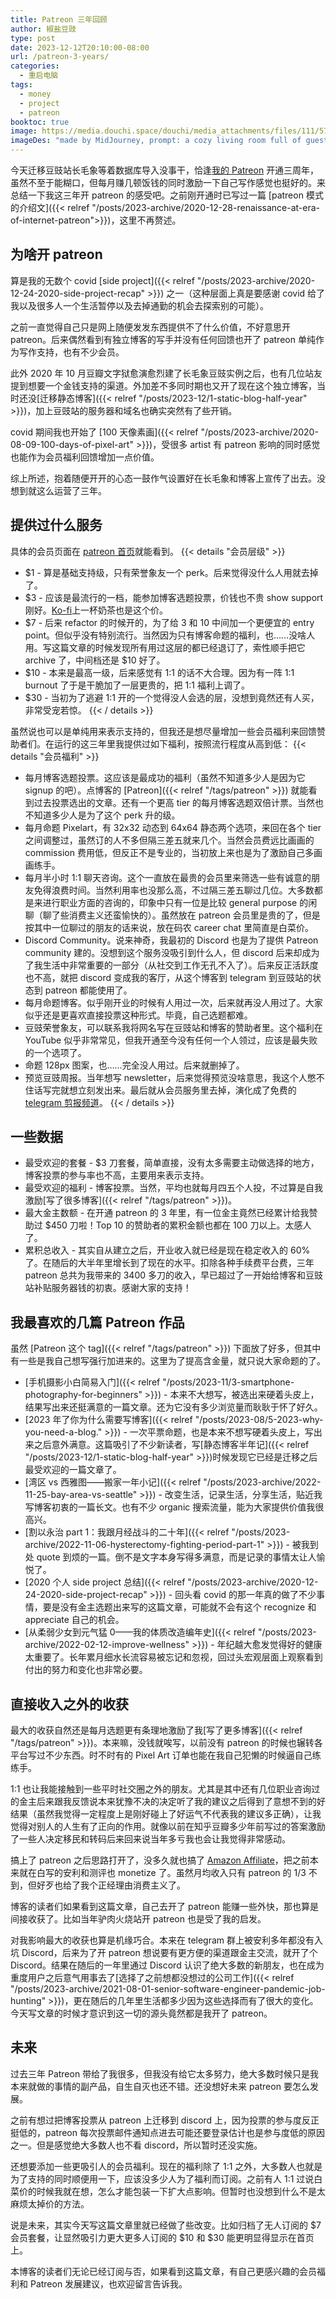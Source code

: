 ```yaml
---
title: Patreon 三年回顾
author: 椒盐豆豉
type: post
date: 2023-12-12T20:10:00-08:00
url: /patreon-3-years/
categories:
  - 重启电脑
tags:
  - money
  - project
  - patreon
booktoc: true
image: https://media.douchi.space/douchi/media_attachments/files/111/571/241/469/146/827/original/fc2e6acf20b4ad62.png
imageDes: "made by MidJourney, prompt: a cozy living room full of guest, one person hosting, people talking, painting, writing, reading, with some dogs and cats, a bean bag sofa at corner with someone sitting on it --niji 5 --style scenic --ar 16:9"
---
```


今天迁移豆豉站长毛象等着数据库导入没事干，恰逢[我的 Patreon](https://www.patreon.com/bePatron?u=46962965) 开通三周年，虽然不至于能糊口，但每月赚几顿饭钱的同时激励一下自己写作感觉也挺好的。来总结一下我这三年开 patreon 的感受吧。之前刚开通时已写过一篇 [patreon 模式的介绍文]({{< relref "/posts/2023-archive/2020-12-28-renaissance-at-era-of-internet-patreon">}})，这里不再赘述。

<!--more-->

## 为啥开 patreon
算是我的无数个 covid [side project]({{< relref "/posts/2023-archive/2020-12-24-2020-side-project-recap" >}}) 之一（这种层面上真是要感谢 covid 给了我以及很多人一个生活暂停以及去掉通勤的机会去探索别的可能）。

之前一直觉得自己只是网上随便发发东西提供不了什么价值，不好意思开 patreon。后来偶然看到有独立博客的写手并没有任何回馈也开了 patreon 单纯作为写作支持，也有不少会员。

此外 2020 年 10 月豆瓣文字狱愈演愈烈建了长毛象豆豉实例之后，也有几位站友提到想要一个金钱支持的渠道。外加差不多同时期也又开了现在这个独立博客，当时还没[迁移静态博客]({{< relref "/posts/2023-12/1-static-blog-half-year" >}})，加上豆豉站的服务器和域名也确实突然有了些开销。

covid 期间我也开始了 [100 天像素画]({{< relref "/posts/2023-archive/2020-08-09-100-days-of-pixel-art" >}})，受很多 artist 有 patreon 影响的同时感觉也能作为会员福利回馈增加一点价值。

综上所述，抱着随便开开的心态一鼓作气设置好在长毛象和博客上宣传了出去。没想到就这么运营了三年。

## 提供过什么服务
具体的会员页面在 [patreon 首页](https://www.patreon.com/bePatron?u=46962965)就能看到。
{{< details "会员层级" >}}
- $1 - 算是基础支持级，只有荣誉象友一个 perk。后来觉得没什么人用就去掉了。
- $3 - 应该是最流行的一档，能参加博客选题投票，价钱也不贵 show support 刚好。[Ko-fi](https://ko-fi.com/S6S130C16)上一杯奶茶也是这个价。
- $7 - 后来 refactor 的时候开的，为了给 3 和 10 中间加一个更便宜的 entry point。但似乎没有特别流行。当然因为只有博客命题的福利，也……没啥人用。写这篇文章的时候发现所有用过这层的都已经退订了，索性顺手把它 archive 了，中间档还是 $10 好了。
- $10 - 本来是最高一级，后来感觉有 1:1 的话不大合理。因为有一阵 1:1 burnout 了于是干脆加了一层更贵的，把 1:1 福利上调了。
- $30 - 当初为了逃避 1:1 开的一个觉得没人会选的层，没想到竟然还有人买，非常受宠若惊。
{{< / details >}}

虽然说也可以是单纯用来表示支持的，但我还是想尽量增加一些会员福利来回馈赞助者们。在运行的这三年里我提供过如下福利，按照流行程度从高到低：
{{< details "会员福利" >}}
- 每月博客选题投票。这应该是最成功的福利（虽然不知道多少人是因为它 signup 的吧）。点博客的 [Patreon]({{< relref "/tags/patreon" >}}) 就能看到过去投票选出的文章。还有一个更高 tier 的每月博客选题双倍计票。当然也不知道多少人是为了这个 perk 升的级。
- 每月命题 Pixelart，有 32x32 动态到 64x64 静态两个选项，来回在各个 tier 之间调整过，虽然订的人不多但隔三差五就来几个。当然会员费远比画画的 commission 费用低，但反正不是专业的，当初放上来也是为了激励自己多画画练手。
- 每月半小时 1:1 聊天咨询。这个一直放在最贵的会员里来筛选一些有诚意的朋友免得浪费时间。当然利用率也没那么高，不过隔三差五聊过几位。大多数都是来进行职业方面的咨询的，印象中只有一位是比较 general purpose 的闲聊（聊了些消费主义还蛮愉快的）。虽然放在 patreon 会员里是贵的了，但是按其中一位聊过的朋友的话来说，放在码农 career chat 里简直是白菜价。
- Discord Community。说来神奇，我最初的 Discord 也是为了提供 Patreon community 建的。没想到这个服务没吸引到什么人，但 discord 后来却成为了我生活中非常重要的一部分（从社交到工作无孔不入了）。后来反正活跃度也不高，就把 discord 变成我的客厅，从这个博客到 telegram 到豆豉站的状态到 patreon 都能使用了。
- 每月命题博客。似乎刚开业的时候有人用过一次，后来就再没人用过了。大家似乎还是更喜欢直接投票这种形式。毕竟，自己选题都难。
- 豆豉荣誉象友，可以联系我将网名写在豆豉站和博客的赞助者里。这个福利在 YouTube 似乎非常常见，但我开通至今没有任何一个人领过，应该是最失败的一个选项了。
- 命题 128px 图案，也……完全没人用过。后来就删掉了。
- 预览豆豉周报。当年想写 newsletter，后来觉得预览没啥意思，我这个人憋不住话写完就想立刻发出来。最后就从会员服务里去掉，演化成了免费的 [telegram 剪报频道](https://t.me/mtfront)。
{{< / details >}}

## 一些数据
- 最受欢迎的套餐 - $3 刀套餐，简单直接，没有太多需要主动做选择的地方，博客投票的参与率也不高，主要用来表示支持。
- 最受欢迎的福利 - 博客投票。当然，平均也就每月四五个人投，不过算是自我激励[写了很多博客]({{< relref "/tags/patreon" >}})。
- 最大金主数额 - 在开通 patreon 的 3 年里，有一位金主竟然已经累计给我赞助过 $450 刀啦！Top 10 的赞助者的累积金额也都在 100 刀以上。太感人了。
- 累积总收入 - 其实自从建立之后，开业收入就已经是现在稳定收入的 60% 了。在随后的大半年里增长到了现在的水平。扣除各种手续费平台费，三年 patreon 总共为我带来的 3400 多刀的收入，早已超过了一开始给博客和豆豉站补贴服务器钱的初衷。感谢大家的支持！

## 我最喜欢的几篇 Patreon 作品
虽然 [Patreon 这个 tag]({{< relref "/tags/patreon" >}}) 下面放了好多，但其中有一些是我自己想写强行加进来的。这里为了提高含金量，就只说大家命题的了。
- [手机摄影小白简易入门]({{< relref "/posts/2023-11/3-smartphone-photography-for-beginners" >}}) - 本来不大想写，被选出来硬着头皮上，结果写出来还挺满意的一篇文章。还为它没有多少浏览量而耿耿于怀了好久。
- [2023 年了你为什么需要写博客]({{< relref "/posts/2023-08/5-2023-why-you-need-a-blog." >}}) - 一次平票命题，也是本来不想写硬着头皮上，写出来之后意外满意。这篇吸引了不少新读者，写[静态博客半年记]({{< relref "/posts/2023-12/1-static-blog-half-year" >}})时候发现它已经是迁移之后最受欢迎的一篇文章了。
- [湾区 vs 西雅图——搬家一年小记]({{< relref "/posts/2023-archive/2022-11-25-bay-area-vs-seattle" >}}) - 改变生活，记录生活，分享生活，贴近我写博客初衷的一篇长文。也有不少 organic 搜索流量，能为大家提供价值我很高兴。
- [割以永治 part 1：我跟月经战斗的二十年]({{< relref "/posts/2023-archive/2022-11-06-hysterectomy-fighting-period-part-1" >}}) - 被我到处 quote 到烦的一篇。倒不是文字本身写得多满意，而是记录的事情太让人愉悦了。
- [2020 个人 side project 总结]({{< relref "/posts/2023-archive/2020-12-24-2020-side-project-recap" >}}) - 回头看 covid 的那一年真的做了不少事情，要是没有金主选题出来写的这篇文章，可能就不会有这个 recognize 和 appreciate 自己的机会。
- [从柔弱少女到元气猛 0——我的体质改造编年史]({{< relref "/posts/2023-archive/2022-02-12-improve-wellness" >}}) - 年纪越大愈发觉得好的健康太重要了。长年累月细水长流容易被忘记和忽视，回过头宏观层面上观察看到付出的努力和变化也非常必要。

## 直接收入之外的收获
最大的收获自然还是每月选题更有条理地激励了我[写了更多博客]({{< relref "/tags/patreon" >}})。本来嘛，没钱就唉写，以前没有 patreon 的时候也辗转各平台写过不少东西。时不时有的 Pixel  Art 订单也能在我自己犯懒的时候逼自己练练手。

1:1 也让我能接触到一些平时社交圈之外的朋友。尤其是其中还有几位职业咨询过的金主后来跟我反馈说本来犹豫不决的决定听了我的建议之后得到了意想不到的好结果（虽然我觉得一定程度上是刚好碰上了好运气不代表我的建议多正确），让我觉得对别人的人生有了正向的作用。就像以前在知乎豆瓣多少年前写过的答案激励了一些人决定移民和转码后来回来说当年多亏我也会让我觉得非常感动。

搞上了 patreon 之后思路打开了，没多久就也搞了 [Amazon Affiliate](https://mtfront.notion.site/mtfront-shopping-reviews-e568ee6ebaa44b5da146cbe4ac4663eb)，把之前本来就在白写的安利和测评也 monetize 了。虽然月均收入只有 patreon 的 1/3 不到，但好歹也给了我个正经理由消费主义了。

博客的读者们如果看到这篇文章，自己去开了 patreon 能赚一些外快，那也算是间接收获了。比如当年驴肉火烧站开 patreon 也是受了我的启发。

对我影响最大的收获也算是机缘巧合。本来在 telegram 群上被安利多年都没有入坑 Discord，后来为了开 patreon 想说要有更方便的渠道跟金主交流，就开了个 Discord。结果在随后的一年里通过 Discord 认识了绝大多数的新朋友，也在成为重度用户之后意气用事去了[选择了之前想都没想过的公司工作]({{< relref "/posts/2023-archive/2021-08-01-senior-software-engineer-pandemic-job-hunting" >}})，更在随后的几年里生活都多少因为这些选择而有了很大的变化。今天写文章的时候才意识到这一切的源头竟然都是我开了 patreon。

## 未来
过去三年 Patreon 带给了我很多，但我没有给它太多努力，绝大多数时候只是我本来就做的事情的副产品，自生自灭也还不错。还没想好未来 patreon 要怎么发展。

之前有想过把博客投票从 patreon 上迁移到 discord 上，因为投票的参与度反正挺低的，patreon 每次投票邮件通知点进去可能还要登录估计也是参与度低的原因之一。但是感觉绝大多数人也不看 discord，所以暂时还没实施。

还想要添加一些更吸引人的会员福利。现在的福利除了 1:1 之外，大多数人也就是为了支持的同时顺便用一下，应该没多少人为了福利而订阅。之前有人 1:1 过说白菜价的时候我就在想，怎么才能包装一下扩大点影响。但暂时也没想到什么不是太麻烦太掉价的方法。

说是未来，其实今天写这篇文章里就已经做了些改变。比如归档了无人订阅的 $7 会员套餐，让显然吸引力更大更多人订阅的 $10 和 $30 能更明显得显示在首页上。

本博客的读者们无论已经订阅与否，如果看到这篇文章，有自己更感兴趣的会员福利和 Patreon 发展建议，也欢迎留言告诉我。


